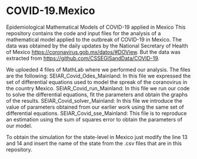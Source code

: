 # COVID-19.Mexico
Epidemiological Mathematical Models of COVID-19 applied in Mexico
This repository contains the code and input files for the analysis of a mathematical model applied to the outbreak of COVID-19 in Mexico. 
The data was obtained by the daily updates by the National Secretary of Health of Mexico https://coronavirus.gob.mx/datos/#DOView. But the data was extracted from https://github.com/CSSEGISandData/COVID-19. 

We uploeded 4 files of MathLab where we performed our analysis. The files are the following: 
SEIAR_Covid_Odes_Mainland: In this file we expressed the set of differential equations used to model the spreak of the coranovirus in the country Mexico. 
SEIAR_Covid_run_Mainland: In this file we run our code to solve the differential equations, fit the parameters and obtain the graphs of the results. 
SEIAR_Covid_solver_Mainland: In this file we introduce the value of parameters obtained from our earlier work using the same set of differential equations. 
SEIAR_Covid_sse_Mainland: This file is to reproduce an estimation using the sum of squares error to obtain the parameters of our model. 

To obtain the simulation for the state-level in Mexico just modify the line 13 and 14 and insert the name of the state from the .csv files that are in this repository. 

